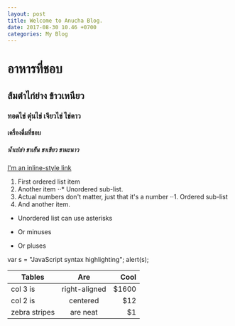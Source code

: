 ```yaml
---
layout: post
title: Welcome to Anucha Blog.
date: 2017-08-30 10.46 +0700
categories: My Blog
---
```


# อาหารที่ชอบ
## ส้มตำไก่ย่าง ข้าวเหนียว
### ทอดไข่ ตุ๋นไข่ เจียวไข่ ไข่ดาว
#### เครื่องดื่มที่ชอบ
##### น้ำเปล่า ชาเย็น ชาเขียว ชามะนาว


[I'm an inline-style link](https://www.google.com)

1. First ordered list item
2. Another item
⋅⋅* Unordered sub-list. 
1. Actual numbers don't matter, just that it's a number
⋅⋅1. Ordered sub-list
4. And another item.
* Unordered list can use asterisks
- Or minuses
+ Or pluses

[logo]: https://github.com/adam-p/markdown-here/raw/master/src/common/images/icon48.png "Logo Title Text 2"



var s = "JavaScript syntax highlighting";
alert(s);

| Tables        | Are           | Cool  |
| ------------- |:-------------:| -----:|
| col 3 is      | right-aligned | $1600 |
| col 2 is      | centered      |   $12 |
| zebra stripes | are neat      |    $1 |

